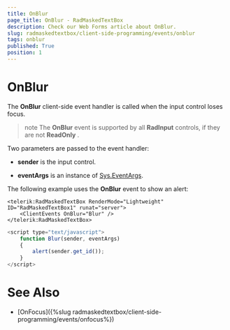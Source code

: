 ```yaml
---
title: OnBlur
page_title: OnBlur - RadMaskedTextBox
description: Check our Web Forms article about OnBlur.
slug: radmaskedtextbox/client-side-programming/events/onblur
tags: onblur
published: True
position: 1
---
```


# OnBlur



The **OnBlur** client-side event handler is called when the input control loses focus.

>note The **OnBlur** event is supported by all **RadInput** controls, if they are not **ReadOnly** .
>


Two parameters are passed to the event handler:

* **sender** is the input control.

* **eventArgs** is an instance of [Sys.EventArgs](https://www.asp.net/AJAX/Documentation/Live/ClientReference/Sys/EventArgsClass/default.aspx).

The following example uses the **OnBlur** event to show an alert:

````ASPNET
<telerik:RadMaskedTextBox RenderMode="Lightweight" ID="RadMaskedTextBox1" runat="server">
	<ClientEvents OnBlur="Blur" />
</telerik:RadMaskedTextBox>
````



````JavaScript
<script type="text/javascript">
	function Blur(sender, eventArgs)
	{
		alert(sender.get_id());
	}
</script>
````



# See Also

 * [OnFocus]({%slug radmaskedtextbox/client-side-programming/events/onfocus%})
